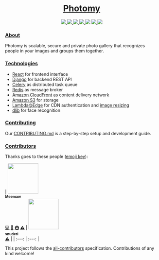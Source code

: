 <!-- Name -->

<h1 align="center">
  <a href="https://www.photomy.si/">Photomy</a>
</h1>

<!-- Badges -->

<p align="center">

  <a href="https://travis-ci.org/Meemaw/Photomy">
    <img
       src="https://api.travis-ci.org/Meemaw/Photomy.svg?branch=master" />
  </a>

   <a href="https://codecov.io/gh/Meemaw/Photomy">
    <img src="https://codecov.io/gh/Meemaw/Photomy/branch/master/graph/badge.svg" />
  </a>

  <a href="http://makeapullrequest.com">
    <img
         src="https://img.shields.io/badge/PRs-welcome-brightgreen.svg?style=flat-square" />
  </a>

  <a href="https://github.com/Meemaw/Photomy/blob/master/LICENSE">
    <img src="https://camo.githubusercontent.com/890acbdcb87868b382af9a4b1fac507b9659d9bf/68747470733a2f2f696d672e736869656c64732e696f2f62616467652f6c6963656e73652d4d49542d626c75652e737667" />
  </a>
      <a href="https://codeclimate.com/github/Meemaw/Photomy/maintainability"><img src="https://api.codeclimate.com/v1/badges/3c3debfc2b314dd16d9b/maintainability" /></a>

  <a href="https://github.com/Meemaw/Photomy#contributors">
    <img src="https://img.shields.io/badge/all_contributors-2-orange.svg?style=flat-square" />
  </a>

  <a href="https://opensource.org/">
    <img src="https://badges.frapsoft.com/os/v1/open-source.svg?v=103"/>
  </a>

</span>

### [About][about]

Photomy is scalable, secure and private photo gallery that recognizes people in your images and groups them together.

### [Technologies][technologies]

- [React][react] for frontend interface
- [Django][django] for backend REST API
- [Celery][celery] as distributed task queue
- [Redis][redis] as message broker
- [Amazon CloudFront][cloudfront] as content delivery network
- [Amazon S3][s3] for storage
- [Lambda@Edge][lambda@edge] for CDN authentication and [image resizing][image-resizing]
- [dlib][dlib] for face recognition

### [Contributing][contributing]

Our [CONTRIBUTING.md][contributing] is a step-by-step setup and development guide.

### [Contributors][contributors]

Thanks goes to these people ([emoji key][emojis]):

<!-- ALL-CONTRIBUTORS-LIST:START - Do not remove or modify this section -->
<!-- prettier-ignore -->
| [<img src="https://avatars2.githubusercontent.com/u/8524109?s=460&v=4" width="100px;"/><br /><sub><b>Meemaw</b></sub>](https://github.com/Meemaw)<br />[💻](https://github.com/Meemaw/Photomy/commits?author=Meemaw "Code") [📖](https://github.com/Meemaw/Photomy/commits?author=Meemaw "Documentation") [🚇](#infra-stereobooster "Infrastructure (Hosting, Build-Tools, etc)") [⚠️](https://github.com/Meemaw/Photomy/commits?author=Meemaw "Tests") |
[<img src="https://avatars1.githubusercontent.com/u/1046834?s=460&v=4" width="100px;"/><br /><sub><b>snuderl</b></sub>](https://github.com/snuderl)<br />[⚠️](https://github.com/Meemaw/Photomy/commits?author=snuderl "Tests") |
| :---: | :---: |

<!-- ALL-CONTRIBUTORS-LIST:END -->

This project follows the [all-contributors][all-contributors] specification.
Contributions of any kind welcome!

[contributing]: https://github.com/Meemaw/Photomy/blob/master/.github/CONTRIBUTING.md
[all-contributors]: https://github.com/kentcdodds/all-contributors
[emojis]: https://github.com/kentcdodds/all-contributors#emoji-key
[contributors]: https://github.com/Meemaw/Photomy#contributors
[about]: https://github.com/Meemaw/Photomy#about
[cdn]: https://en.wikipedia.org/wiki/Content_delivery_network
[technologies]: https://github.com/Meemaw/Photomy#technologies
[dlib]: http://dlib.net/
[cloudfront]: https://aws.amazon.com/cloudfront/
[s3]: https://aws.amazon.com/s3/
[lambda@edge]: https://docs.aws.amazon.com/lambda/latest/dg/lambda-edge.html
[django]: https://www.djangoproject.com/
[react]: https://reactjs.org/
[celery]: http://www.celeryproject.org/
[redis]: https://redis.io/
[image-resizing]: https://aws.amazon.com/blogs/networking-and-content-delivery/resizing-images-with-amazon-cloudfront-lambdaedge-aws-cdn-blog/
